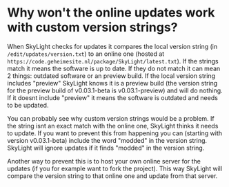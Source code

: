 # Why won't the online updates work with custom version strings?

When SkyLight checks for updates it compares the local version string (in `/edit/updates/version.txt`) to an online one (hosted at `https://code.geheimesite.nl/package/SkyLight/latest.txt`). If the strings match it means the software is up to date. If they do not match it can mean 2 things: outdated software or an preview build. If the local version string includes "preview" SkyLight knows it is a preview build (the version string for the preview build of v0.03.1-beta is v0.03.1-preview) and will do nothing. If it doesnt include "preview" it means the software is outdated and needs to be updated. 

You can probably see why custom version strings would be a problem. If the string isnt an exact match with the online one, SkyLight thinks it needs to update. If you want to prevent this from happening you can (starting with version v0.03.1-beta) include the word "modded" in the version string. SkyLight will ignore updates if it finds "modded" in the version string.

Another way to prevent this is to host your own online server for the updates (if you for example want to fork the project). This way SkyLight will compare the version string to that online one and update from that server.
